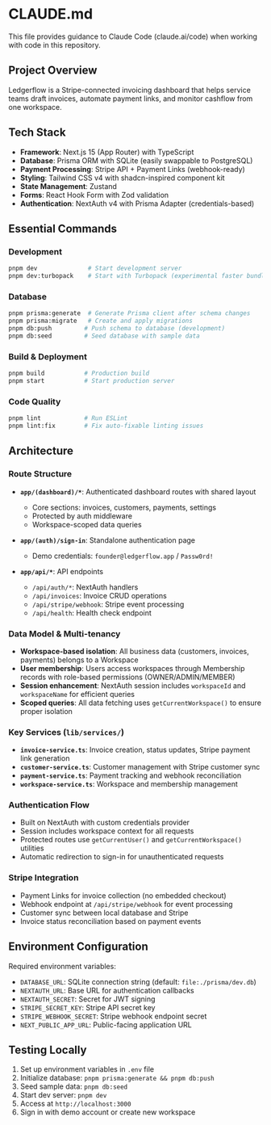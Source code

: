 # CLAUDE.md

This file provides guidance to Claude Code (claude.ai/code) when working with code in this repository.

## Project Overview
Ledgerflow is a Stripe-connected invoicing dashboard that helps service teams draft invoices, automate payment links, and monitor cashflow from one workspace.

## Tech Stack
- **Framework**: Next.js 15 (App Router) with TypeScript
- **Database**: Prisma ORM with SQLite (easily swappable to PostgreSQL)
- **Payment Processing**: Stripe API + Payment Links (webhook-ready)
- **Styling**: Tailwind CSS v4 with shadcn-inspired component kit
- **State Management**: Zustand
- **Forms**: React Hook Form with Zod validation
- **Authentication**: NextAuth v4 with Prisma Adapter (credentials-based)

## Essential Commands

### Development
```bash
pnpm dev              # Start development server
pnpm dev:turbopack    # Start with Turbopack (experimental faster bundler)
```

### Database
```bash
pnpm prisma:generate  # Generate Prisma client after schema changes
pnpm prisma:migrate   # Create and apply migrations
pnpm db:push         # Push schema to database (development)
pnpm db:seed         # Seed database with sample data
```

### Build & Deployment
```bash
pnpm build           # Production build
pnpm start           # Start production server
```

### Code Quality
```bash
pnpm lint            # Run ESLint
pnpm lint:fix        # Fix auto-fixable linting issues
```

## Architecture

### Route Structure
- **`app/(dashboard)/*`**: Authenticated dashboard routes with shared layout
  - Core sections: invoices, customers, payments, settings
  - Protected by auth middleware
  - Workspace-scoped data queries
  
- **`app/(auth)/sign-in`**: Standalone authentication page
  - Demo credentials: `founder@ledgerflow.app` / `Passw0rd!`
  
- **`app/api/*`**: API endpoints
  - `/api/auth/*`: NextAuth handlers
  - `/api/invoices`: Invoice CRUD operations
  - `/api/stripe/webhook`: Stripe event processing
  - `/api/health`: Health check endpoint

### Data Model & Multi-tenancy
- **Workspace-based isolation**: All business data (customers, invoices, payments) belongs to a Workspace
- **User membership**: Users access workspaces through Membership records with role-based permissions (OWNER/ADMIN/MEMBER)
- **Session enhancement**: NextAuth session includes `workspaceId` and `workspaceName` for efficient queries
- **Scoped queries**: All data fetching uses `getCurrentWorkspace()` to ensure proper isolation

### Key Services (`lib/services/`)
- **`invoice-service.ts`**: Invoice creation, status updates, Stripe payment link generation
- **`customer-service.ts`**: Customer management with Stripe customer sync
- **`payment-service.ts`**: Payment tracking and webhook reconciliation
- **`workspace-service.ts`**: Workspace and membership management

### Authentication Flow
- Built on NextAuth with custom credentials provider
- Session includes workspace context for all requests
- Protected routes use `getCurrentUser()` and `getCurrentWorkspace()` utilities
- Automatic redirection to sign-in for unauthenticated requests

### Stripe Integration
- Payment Links for invoice collection (no embedded checkout)
- Webhook endpoint at `/api/stripe/webhook` for event processing
- Customer sync between local database and Stripe
- Invoice status reconciliation based on payment events

## Environment Configuration
Required environment variables:
- `DATABASE_URL`: SQLite connection string (default: `file:./prisma/dev.db`)
- `NEXTAUTH_URL`: Base URL for authentication callbacks
- `NEXTAUTH_SECRET`: Secret for JWT signing
- `STRIPE_SECRET_KEY`: Stripe API secret key
- `STRIPE_WEBHOOK_SECRET`: Stripe webhook endpoint secret
- `NEXT_PUBLIC_APP_URL`: Public-facing application URL

## Testing Locally
1. Set up environment variables in `.env` file
2. Initialize database: `pnpm prisma:generate && pnpm db:push`
3. Seed sample data: `pnpm db:seed`
4. Start dev server: `pnpm dev`
5. Access at `http://localhost:3000`
6. Sign in with demo account or create new workspace